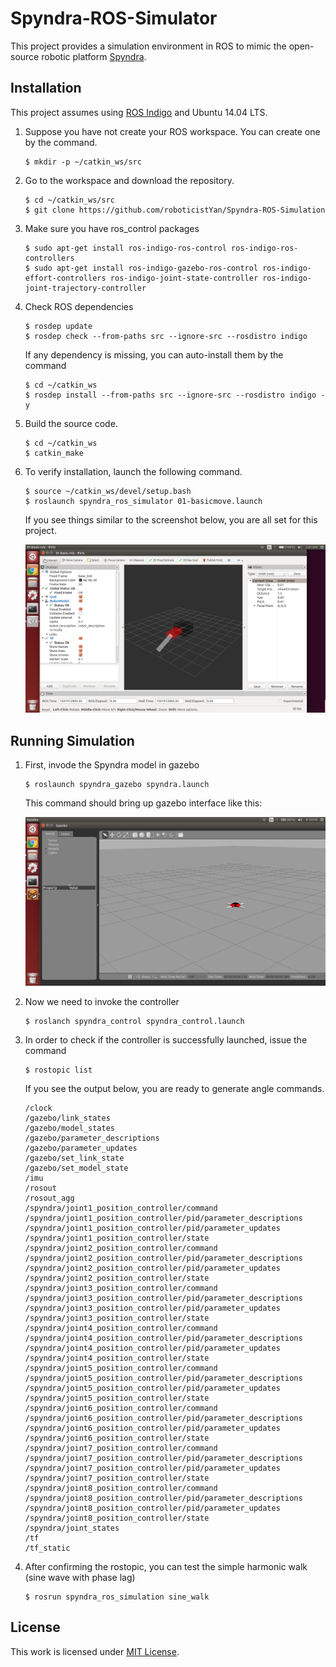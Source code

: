 # Spyndra-ROS-Simulator
This project provides a simulation environment in ROS to mimic the open-source robotic platform [Spyndra](http://www.creativemachineslab.com/spyndra.html).

## Installation
This project assumes using [ROS Indigo](http://wiki.ros.org/indigo/Installation) and Ubuntu 14.04 LTS.

1. Suppose you have not create your ROS workspace. You can create one by the command.

   ```
   $ mkdir -p ~/catkin_ws/src
   ```

2. Go to the workspace and download the repository.

   ```
   $ cd ~/catkin_ws/src
   $ git clone https://github.com/roboticistYan/Spyndra-ROS-Simulation
   ```

3. Make sure you have ros_control packages

   ```
   $ sudo apt-get install ros-indigo-ros-control ros-indigo-ros-controllers
   $ sudo apt-get install ros-indigo-gazebo-ros-control ros-indigo-effort-controllers ros-indigo-joint-state-controller ros-indigo-joint-trajectory-controller
   ```

3. Check ROS dependencies

   ```
   $ rosdep update
   $ rosdep check --from-paths src --ignore-src --rosdistro indigo
   ```
   
   If any dependency is missing, you can auto-install them by the command
   
   ```
   $ cd ~/catkin_ws
   $ rosdep install --from-paths src --ignore-src --rosdistro indigo -y
   ```


5. Build the source code.

   ```
   $ cd ~/catkin_ws
   $ catkin_make
   ```
        
6. To verify installation, launch the following command.

   ```
   $ source ~/catkin_ws/devel/setup.bash
   $ roslaunch spyndra_ros_simulator 01-basicmove.launch
   ```

   If you see things similar to the screenshot below, you are all set for this project.
   
   ![01_basicmove](misc_images/01_basicmove.png)
   
## Running Simulation

1. First, invode the Spyndra model in gazebo

   ```
   $ roslaunch spyndra_gazebo spyndra.launch
   ```
   
   This command should bring up gazebo interface like this:
   
   ![02_gazebo](misc_images/02_gazebo.png)

2. Now we need to invoke the controller

   ```
   $ roslanch spyndra_control spyndra_control.launch
   ```
   
3. In order to check if the controller is successfully launched, issue the command
   
   ```
   $ rostopic list
   ```
   
   If you see the output below, you are ready to generate angle commands.

   ```
   /clock
   /gazebo/link_states
   /gazebo/model_states
   /gazebo/parameter_descriptions
   /gazebo/parameter_updates
   /gazebo/set_link_state
   /gazebo/set_model_state
   /imu
   /rosout
   /rosout_agg
   /spyndra/joint1_position_controller/command
   /spyndra/joint1_position_controller/pid/parameter_descriptions
   /spyndra/joint1_position_controller/pid/parameter_updates
   /spyndra/joint1_position_controller/state
   /spyndra/joint2_position_controller/command
   /spyndra/joint2_position_controller/pid/parameter_descriptions
   /spyndra/joint2_position_controller/pid/parameter_updates
   /spyndra/joint2_position_controller/state
   /spyndra/joint3_position_controller/command
   /spyndra/joint3_position_controller/pid/parameter_descriptions
   /spyndra/joint3_position_controller/pid/parameter_updates
   /spyndra/joint3_position_controller/state
   /spyndra/joint4_position_controller/command
   /spyndra/joint4_position_controller/pid/parameter_descriptions
   /spyndra/joint4_position_controller/pid/parameter_updates
   /spyndra/joint4_position_controller/state
   /spyndra/joint5_position_controller/command
   /spyndra/joint5_position_controller/pid/parameter_descriptions
   /spyndra/joint5_position_controller/pid/parameter_updates
   /spyndra/joint5_position_controller/state
   /spyndra/joint6_position_controller/command
   /spyndra/joint6_position_controller/pid/parameter_descriptions
   /spyndra/joint6_position_controller/pid/parameter_updates
   /spyndra/joint6_position_controller/state
   /spyndra/joint7_position_controller/command
   /spyndra/joint7_position_controller/pid/parameter_descriptions
   /spyndra/joint7_position_controller/pid/parameter_updates
   /spyndra/joint7_position_controller/state
   /spyndra/joint8_position_controller/command
   /spyndra/joint8_position_controller/pid/parameter_descriptions
   /spyndra/joint8_position_controller/pid/parameter_updates
   /spyndra/joint8_position_controller/state
   /spyndra/joint_states
   /tf
   /tf_static
   ```
4. After confirming the rostopic, you can test the simple harmonic walk (sine wave with phase lag)

   ```
   $ rosrun spyndra_ros_simulation sine_walk
   ```

## License
This work is licensed under [MIT License](https://opensource.org/licenses/MIT).
